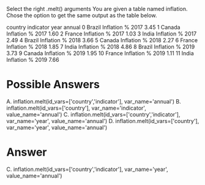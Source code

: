 Select the right .melt() arguments
You are given a table named inflation. Chose the option to get the same output as the table below.

   country    indicator  year  annual
0   Brazil  Inflation %  2017    3.45
1   Canada  Inflation %  2017    1.60
2   France  Inflation %  2017    1.03
3    India  Inflation %  2017    2.49
4   Brazil  Inflation %  2018    3.66
5   Canada  Inflation %  2018    2.27
6   France  Inflation %  2018    1.85
7    India  Inflation %  2018    4.86
8   Brazil  Inflation %  2019    3.73
9   Canada  Inflation %  2019    1.95
10  France  Inflation %  2019    1.11
11   India  Inflation %  2019    7.66

# Possible Answers
A. inflation.melt(id_vars=['country','indicator'], var_name='annual')
B. inflation.melt(id_vars=['country'], var_name='indicator', value_name='annual')
C. inflation.melt(id_vars=['country','indicator'], var_name='year', value_name='annual')
D. inflation.melt(id_vars=['country'], var_name='year', value_name='annual')

# Answer
C. inflation.melt(id_vars=['country','indicator'], var_name='year', value_name='annual')
